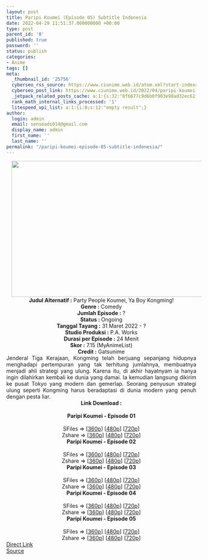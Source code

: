 ```yaml
---
layout: post
title: Paripi Koumei (Episode 05) Subtitle Indonesia
date: 2022-04-29 11:51:37.000000000 +00:00
type: post
parent_id: '0'
published: true
password: ''
status: publish
categories:
- Anime
tags: []
meta:
  _thumbnail_id: '25756'
  cyberseo_rss_source: https://www.ciunime.web.id/atom.xml?start-index=1
  cyberseo_post_link: https://www.ciunime.web.id/2022/04/paripi-koumei-subtitle-indonesia.html
  _jetpack_related_posts_cache: a:1:{s:32:"8f6677c9d6b0f903e98ad32ec61f8deb";a:2:{s:7:"expires";i:1663207743;s:7:"payload";a:3:{i:0;a:1:{s:2:"id";i:25851;}i:1;a:1:{s:2:"id";i:25400;}i:2;a:1:{s:2:"id";i:25221;}}}}
  rank_math_internal_links_processed: '1'
  litespeed_vpi_list: a:1:{i:0;s:12:"empty result";}
author:
  login: admin
  email: senseads014@gmail.com
  display_name: admin
  first_name: ''
  last_name: ''
permalink: "/paripi-koumei-episode-05-subtitle-indonesia/"
---
```

<div class="separator" style="clear: both; text-align: center;"><a href="https://blogger.googleusercontent.com/img/b/R29vZ2xl/AVvXsEgnL6UcrjGzhTnM7Zpz0nPX2W13jqZUQB_g2fgwn-huFC4hyLRjSerBko0l6U9sXXrAlXLfcDQZNuCj-HPhP7VafuKspZdKrcl2LuCjRqWFOzuQICqG1ssdiYJ1U_2bgqWxXv5SDmIXknpY3-zZNGe9DzMt2Bv56n1MCJXUvGmk0OtddxL-ziofbqSe/s1280/Paripi%20Koumei.jpeg" style="margin-left: 1em; margin-right: 1em;"><img border="0" data-original-height="720" data-original-width="1280" height="360" src="{{ site.baseurl }}/assets/2022/04/Paripi%20Koumei.jpeg" width="640" /></a></div>
<div class="separator" style="clear: both; text-align: center;"></div>
<div style="text-align: center;"><b>Judul</b><b><b> Alternatif</b> :</b> Party People Koumei,&nbsp;Ya Boy Kongming!</div>
<div style="text-align: center;"><b><b>Genre :</b></b> Comedy</div>
<div style="text-align: center;"><b>Jumlah Episode :</b> ?<br /><b>Status :&nbsp;</b>Ongoing<br /><b>Tanggal Tayang :</b>&nbsp;31 Maret 2022 - ?<br /><b>Studio Produksi :</b>&nbsp;P.A. Works<br /><b>Durasi per Episode :</b> 24 Menit</div>
<div style="text-align: center;"><b>Skor :</b> 7.15 (MyAnimeList)</div>
<div style="text-align: center;"><b>Credit :</b>&nbsp;Gatsunime</div>
<div style="text-align: center;"></div>
<div style="text-align: justify;">Jenderal Tiga Kerajaan, Kongming telah berjuang sepanjang hidupnya menghadapi pertempuran yang tak terhitung jumlahnya, membuatnya menjadi ahli strategi yang ulung. Karena itu, di akhir hayatnyam ia hanya ingin dilahirkan kembali ke dunia yang damai. Ia kemudian langsung dikirim ke pusat Tokyo yang modern dan gemerlap. Seorang penyusun strategi ulung seperti Kongming harus beradaptasi di dunia modern yang penuh dengan pesta liar.</div>
<div style="text-align: justify;"></div>
<div style="text-align: justify;"></div>
<div style="text-align: center;">
<div style="text-align: center;">
<div style="text-align: left;">
<div style="text-align: center;"><b>Link Download :</b></div>
<div style="text-align: center;"><b><br /></b></div>
<div style="text-align: center;"><span style="text-align: left;"><b>Paripi Koumei&nbsp;</b></span><b>- Episode 01</b></div>
<div style="text-align: center;"><b><br /></b></div>
<div style="text-align: center;">SFiles =&gt; [<a href="http://www.solidfiles.com/v/VKM7q62ymyLQk" target="_blank" rel="noopener">360p</a>] [<a href="http://www.solidfiles.com/v/VKM7qj4R2R4kP" target="_blank" rel="noopener">480p</a>] [<a href="http://www.solidfiles.com/v/BVWR6gZDaKQe6" target="_blank" rel="noopener">720p</a>]</div>
<div style="text-align: center;">Zshare =&gt; [<a href="https://www83.zippyshare.com/v/owbsdAwr/file.html" target="_blank" rel="noopener">360p</a>] [<a href="https://www83.zippyshare.com/v/ATwH2aKT/file.html" target="_blank" rel="noopener">480p</a>] [<a href="https://www83.zippyshare.com/v/kSvIcrmR/file.html" target="_blank" rel="noopener">720p</a>]</div>
<div style="text-align: center;"></div>
<div style="text-align: center;">
<div><span style="text-align: left;"><b>Paripi Koumei&nbsp;</b></span><b>- Episode 02</b></div>
<div><b><br /></b></div>
<div>SFiles =&gt; [<a href="http://www.solidfiles.com/v/3dAVpdLQr7LQD" target="_blank" rel="noopener">360p</a>] [<a href="http://www.solidfiles.com/v/pdLnK8yxWwwnz" target="_blank" rel="noopener">480p</a>] [<a href="http://www.solidfiles.com/v/a4yRQZm4ZvYMX" target="_blank" rel="noopener">720p</a>]</div>
<div>Zshare =&gt; [<a href="https://www91.zippyshare.com/v/hkqmBRp6/file.html" target="_blank" rel="noopener">360p</a>] [<a href="https://www91.zippyshare.com/v/NBVNX6Bl/file.html" target="_blank" rel="noopener">480p</a>] [<a href="https://www91.zippyshare.com/v/9O0HF1Ot/file.html" target="_blank" rel="noopener">720p</a>]</div>
<div></div>
<div>
<div><span style="text-align: left;"><b>Paripi Koumei&nbsp;</b></span><b>- Episode 03</b></div>
<div><b><br /></b></div>
<div>SFiles =&gt; [<a href="http://www.solidfiles.com/v/g6BdmdjBaxxkR" target="_blank" rel="noopener">360p</a>] [<a href="http://www.solidfiles.com/v/KnKkzQg4Xgg28" target="_blank" rel="noopener">480p</a>] [<a href="http://www.solidfiles.com/v/5dXjNg4xRBa4A" target="_blank" rel="noopener">720p</a>]</div>
<div>Zshare =&gt; [<a href="https://www60.zippyshare.com/v/J9NYgmAT/file.html" target="_blank" rel="noopener">360p</a>] [<a href="https://www60.zippyshare.com/v/s60VzxJF/file.html" target="_blank" rel="noopener">480p</a>] [<a href="https://www60.zippyshare.com/v/JzOW3fGZ/file.html" target="_blank" rel="noopener">720p</a>]</div>
</div>
<div></div>
<div>
<div><span style="text-align: left;"><b>Paripi Koumei&nbsp;</b></span><b>- Episode 04</b></div>
<div><b><br /></b></div>
<div>SFiles =&gt; [<a href="http://www.solidfiles.com/v/LKZe8P2Pnvx6x" target="_blank" rel="noopener">360p</a>] [<a href="http://www.solidfiles.com/v/2dNjLBLWXPn5q" target="_blank" rel="noopener">480p</a>] [<a href="http://www.solidfiles.com/v/pdZGwrP8v2k5e" target="_blank" rel="noopener">720p</a>]</div>
<div>Zshare =&gt; [<a href="https://www15.zippyshare.com/v/WfDHBL6Q/file.html" target="_blank" rel="noopener">360p</a>] [<a href="https://www15.zippyshare.com/v/bLiN5On1/file.html" target="_blank" rel="noopener">480p</a>] [<a href="https://www15.zippyshare.com/v/Ch6s4Xs5/file.html" target="_blank" rel="noopener">720p</a>]</div>
</div>
<div></div>
<div>
<div><span style="text-align: left;"><b>Paripi Koumei&nbsp;</b></span><b>- Episode 05</b></div>
<div><b><br /></b></div>
<div>SFiles =&gt; [<a href="http://www.solidfiles.com/v/BVp3WrGrv6AD4" target="_blank" rel="noopener">360p</a>] [<a href="http://www.solidfiles.com/v/y6kmLNDqyB2x2" target="_blank" rel="noopener">480p</a>] [<a href="http://www.solidfiles.com/v/6GeMXpxev4zKR" target="_blank" rel="noopener">720p</a>]</div>
<div>Zshare =&gt; [<a href="https://www72.zippyshare.com/v/19VL2dya/file.html" target="_blank" rel="noopener">360p</a>] [<a href="https://www72.zippyshare.com/v/19VL2dya/file.html" target="_blank" rel="noopener">480p</a>] [<a href="https://www72.zippyshare.com/v/2NXYkErv/file.html" target="_blank" rel="noopener">720p</a>]</div>
</div>
</div>
</div>
</div>
</div>
<link rel="stylesheet" href="https://cdnjs.cloudflare.com/ajax/libs/font-awesome/4.7.0/css/font-awesome.min.css" />
<div class="divbtn"> <a href="https://handymansurrender.com/fihup8buzv?key=94550f7ce39444073321dde3b8782f97" class="btn"><i class="fa fa-download"></i> Direct Link</a> <br /><a href="https://www.ciunime.web.id/2022/04/paripi-koumei-subtitle-indonesia.html">Source</a> </div>
